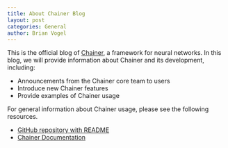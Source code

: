 ```yaml
---
title: About Chainer Blog
layout: post
categories: General
author: Brian Vogel
---
```


This is the official blog of [Chainer](https://chainer.org), a framework for neural networks.
In this blog, we will provide information about Chainer and its development, including:

- Announcements from the Chainer core team to users
- Introduce new Chainer features
- Provide examples of Chainer usage

For general information about Chainer usage, please see the following resources.

- [GitHub repository with README](https://github.com/pfnet/chainer)
- [Chainer Documentation](https://docs.chainer.org)
